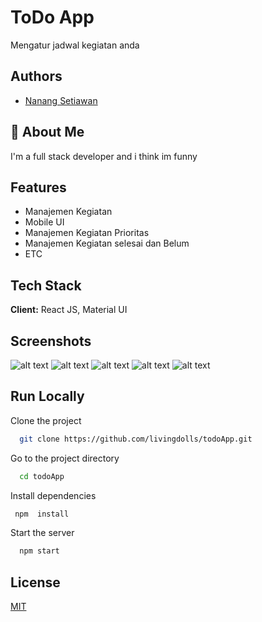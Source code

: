 # ToDo App

Mengatur jadwal kegiatan anda

## Authors

-   [Nanang Setiawan](https://github.com/livingdolls/)

## 🚀 About Me

I'm a full stack developer and i think im funny

## Features

-   Manajemen Kegiatan
-   Mobile UI
-   Manajemen Kegiatan Prioritas
-   Manajemen Kegiatan selesai dan Belum
-   ETC

## Tech Stack

**Client:** React JS, Material UI

## Screenshots

![alt text](https://raw.githubusercontent.com/livingdolls/todoApp/main/src/img/HomeAction.png)
![alt text](https://raw.githubusercontent.com/livingdolls/todoApp/main/src/img/HomeInfo.png)
![alt text](https://raw.githubusercontent.com/livingdolls/todoApp/main/src/img/HomeTask.png)
![alt text](https://raw.githubusercontent.com/livingdolls/todoApp/main/src/img/TodoAdd.png)
![alt text](https://raw.githubusercontent.com/livingdolls/todoApp/main/src/img/TodoHome.png)

## Run Locally

Clone the project

```bash
  git clone https://github.com/livingdolls/todoApp.git
```

Go to the project directory

```bash
  cd todoApp
```

Install dependencies

```bash
 npm  install
```

Start the server

```bash
  npm start
```

## License

[MIT](https://choosealicense.com/licenses/mit/)
